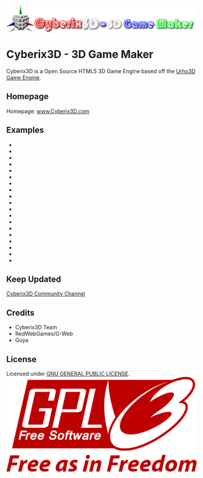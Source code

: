 ![Cyberix3D logo](https://github.com/RedWebGames/Cyberix3D/blob/RedWebGames-patch-1/Cyberix3D2.0Logo.png)
# Cyberix3D - 3D Game Maker
Cyberix3D is a Open Source HTML5 3D Game Engine based off the [Urho3D Game Engine](https://urho3d.github.io/).
## Homepage
Homepage: www.Cyberix3D.com
## Examples
-
-
-
-
-
-
-
-
-
-
-
-
-
-
-
-
-
-
-
## Keep Updated
[Cyberix3D Community Channel](https://www.youtube.com/channel/UCyg-Q4FEaUaz5zOt75_doFw)
## Credits
- Cyberix3D Team
- RedWebGames/G-Web
- Guya
## License
Licensed under [GNU GENERAL PUBLIC LICENSE](https://github.com/RedWebGames/Cyberix3D/blob/RedWebGames-patch-1/LICENSE).
![GNU Logo](https://github.com/RedWebGames/Cyberix3D/blob/RedWebGames-patch-1/1200px-GPLv3_Logo.svg.png)

